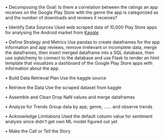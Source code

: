 • Decomposing the Goal:
    Is there a correlation between the ratings an app receives on the Google Play Store with the genre the app is categorized as and the number of downloads and reviews it receives?
    
• Identify Data Sources
    Used web scraped data of 10,000 Play Store apps for analysing the Android market from [Kaggle](https://www.kaggle.com/lava18/google-play-store-apps)
    
• Define Strategy and Metrics
    Use pandas to create dataframes for the app information and app reviews, remove irrelevant or incomplete data, merge the dataframes, then insert merged dataframe into a SQL database, then use sqlalchemy to connect to the database and use Flask to render an html template that visualizes a dashboard of the Google Play Store apps with information about the app.
    
• Build Data Retrieval Plan
    Use the kaggle source
    
• Retrieve the Data
    Use the scraped dataset from kaggle

• Assemble and Clean
    Drop NaN values and merge dataframes

• Analyze for Trends
    Group data by app, genre, ...... and observe trends

• Acknowledge Limitations
    Used the default column value for sentiment analysis since didn't get own ML model figured out yet

• Make the Call or Tell the Story
    
